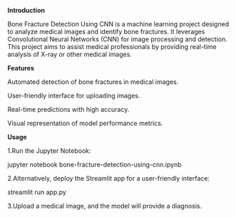**Introduction**

Bone Fracture Detection Using CNN is a machine learning project designed to analyze medical images and identify bone fractures. 
It leverages Convolutional Neural Networks (CNN) for image processing and detection. 
This project aims to assist medical professionals by providing real-time analysis of X-ray or other medical images.

**Features**

Automated detection of bone fractures in medical images.

User-friendly interface for uploading images.

Real-time predictions with high accuracy.

Visual representation of model performance metrics.

**Usage**

1.Run the Jupyter Notebook:

jupyter notebook bone-fracture-detection-using-cnn.ipynb

2.Alternatively, deploy the Streamlit app for a user-friendly interface:

streamlit run app.py

3.Upload a medical image, and the model will provide a diagnosis.
